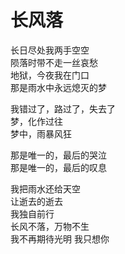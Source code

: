 # 长风落

长日尽处我两手空空   
陨落时带不走一丝哀愁   
地狱，今夜我在门口   
那是雨水中永远熄灭的梦 

我错过了，路过了，失去了   
梦，化作过往   
梦中，雨暴风狂 

那是唯一的，最后的哭泣   
那是唯一的，最后的叹息 

我把雨水还给天空   
让逝去的逝去   
我独自前行   
长风不落，万物不生  
我不再期待光明  我只想你
